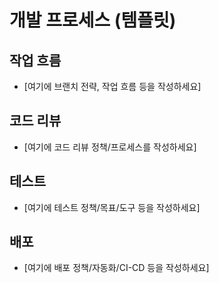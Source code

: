 # 개발 프로세스 (템플릿)

## 작업 흐름

- [여기에 브랜치 전략, 작업 흐름 등을 작성하세요]

## 코드 리뷰

- [여기에 코드 리뷰 정책/프로세스를 작성하세요]

## 테스트

- [여기에 테스트 정책/목표/도구 등을 작성하세요]

## 배포

- [여기에 배포 정책/자동화/CI-CD 등을 작성하세요]
